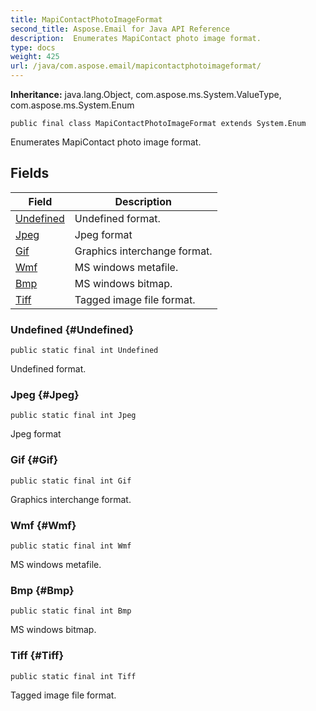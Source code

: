 ```yaml
---
title: MapiContactPhotoImageFormat
second_title: Aspose.Email for Java API Reference
description:  Enumerates MapiContact photo image format.
type: docs
weight: 425
url: /java/com.aspose.email/mapicontactphotoimageformat/
---
```

**Inheritance:**
java.lang.Object, com.aspose.ms.System.ValueType, com.aspose.ms.System.Enum
```
public final class MapiContactPhotoImageFormat extends System.Enum
```

Enumerates MapiContact photo image format.
## Fields

| Field | Description |
| --- | --- |
| [Undefined](#Undefined) | Undefined format. |
| [Jpeg](#Jpeg) | Jpeg format |
| [Gif](#Gif) | Graphics interchange format. |
| [Wmf](#Wmf) | MS windows metafile. |
| [Bmp](#Bmp) | MS windows bitmap. |
| [Tiff](#Tiff) | Tagged image file format. |
### Undefined {#Undefined}
```
public static final int Undefined
```


Undefined format.

### Jpeg {#Jpeg}
```
public static final int Jpeg
```


Jpeg format

### Gif {#Gif}
```
public static final int Gif
```


Graphics interchange format.

### Wmf {#Wmf}
```
public static final int Wmf
```


MS windows metafile.

### Bmp {#Bmp}
```
public static final int Bmp
```


MS windows bitmap.

### Tiff {#Tiff}
```
public static final int Tiff
```


Tagged image file format.

